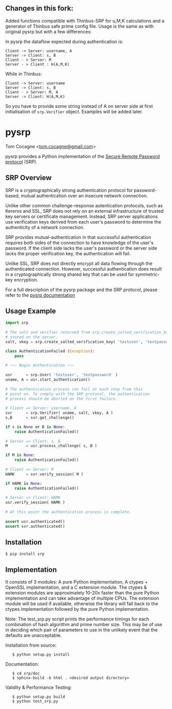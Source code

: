 Changes in this fork:
----------

Added functions compatible with Thinbus-SRP for u,M,K calculations and
a generator of Thinbus safe prime config file.
Usage is the same as with original pysrp but with a few differences:

In pysrp the dataflow expected during authentication is:

    Client -> Server: username, A
    Server -> Client: s, B
    Client - > Server: M
    Server - > Client : H(A,M,K)

While in Thinbus:

    Client -> Server: username
    Server -> Client: s, B
    Client - > Server: M, A
    Server -> Client: H(A,M,K)

So you have to provide some string instead of A on server side at 
first initialisation of `srp.Verifier` object. Examples will be added 
later.


pysrp
=====
Tom Cocagne &lt;tom.cocagne@gmail.com&gt;

pysrp provides a Python implementation of the [Secure Remote Password
protocol](http://srp.stanford.edu/) (SRP).


SRP Overview
------------

SRP is a cryptographically strong authentication
protocol for password-based, mutual authentication over an insecure
network connection.

Unlike other common challenge-response autentication protocols, such
as Kereros and SSL, SRP does not rely on an external infrastructure
of trusted key servers or certificate management. Instead, SRP server
applications use verification keys derived from each user's password
to determine the authenticity of a network connection.

SRP provides mutual-authentication in that successful authentication
requires both sides of the connection to have knowledge of the
user's password. If the client side lacks the user's password or the
server side lacks the proper verification key, the authentication will
fail.

Unlike SSL, SRP does not directly encrypt all data flowing through
the authenticated connection. However, successful authentication does
result in a cryptographically strong shared key that can be used
for symmetric-key encryption.

For a full description of the pysrp package and the SRP protocol, please refer
to the [pysrp documentation](http://pythonhosted.org/srp/)


Usage Example
-------------

```python
import srp
    
# The salt and verifier returned from srp.create_salted_verification_key() should be
# stored on the server.
salt, vkey = srp.create_salted_verification_key( 'testuser', 'testpassword' )

class AuthenticationFailed (Exception):
    pass
   
# ~~~ Begin Authentication ~~~
    
usr      = srp.User( 'testuser', 'testpassword' )
uname, A = usr.start_authentication()
    
# The authentication process can fail at each step from this
# point on. To comply with the SRP protocol, the authentication
# process should be aborted on the first failure.
    
# Client => Server: username, A
svr      = srp.Verifier( uname, salt, vkey, A )
s,B      = svr.get_challenge()

if s is None or B is None:
    raise AuthenticationFailed()
    
# Server => Client: s, B
M        = usr.process_challenge( s, B )

if M is None:
    raise AuthenticationFailed()
    
# Client => Server: M
HAMK     = svr.verify_session( M )

if HAMK is None:
    raise AuthenticationFailed()
    
# Server => Client: HAMK
usr.verify_session( HAMK )
    
# At this point the authentication process is complete.
 
assert usr.authenticated()
assert svr.authenticated()
```

Installation
------------

```
$ pip install srp
```

Implementation
--------------

It consists of 3 modules: A pure Python implementation, A ctypes +
OpenSSL implementation, and a C extension module. The ctypes &
extension modules are approximately 10-20x faster than the pure Python
implementation and can take advantage of multiple CPUs. The extension
module will be used if available, otherwise the library will fall back
to the ctypes implementation followed by the pure Python
implementation.

Note: The test_srp.py script prints the performance timings for each
combination of hash algorithm and prime number size. This may be of
use in deciding which pair of parameters to use in the unlikely
event that the defaults are unacceptable.

Installation from source:
```
   $ python setup.py install
```

Documentation:
```
   $ cd srp/doc
   $ sphinx-build -b html . <desired output directory>
```
      
Validity & Performance Testing:
```
   $ python setup.py build
   $ python test_srp.py
```   
